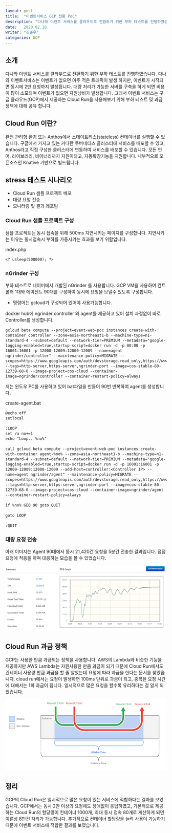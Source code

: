 ```yaml
---
layout: post
title:  "이벤트서비스 GCP 전환 PoC"
description: "다나와 이벤트 서비스를 클라우드로 전환하기 위한 부하 테스트를 진행하였습니다. 다나와 이벤트서비스는 이벤트가 없으면 아주 적은 트래픽이 발생 하지만, 이벤트가 시작되면 동시에 2만 요청까지 발생됩니다. 대량 처리가 가능한 서버를 구축을 하게 되면 비용이 많이 소모되며 이벤트가 없으면 자원낭비가 발생합니다. 그래서 이벤트 서비스는 구글 클라우드(GCP)에서 제공하는 Cloud Run을 사용해보기 위해 부하 테스트 및 과금 정책에 대해 공유 합니다."
date:   2020.02.18.
writer: "김준우"
categories: GCP
---
```

## 소개

다나와 이벤트 서비스를 클라우드로 전환하기 위한 부하 테스트를 진행하였습니다. 다나와 이벤트서비스는 이벤트가 없으면 아주 적은 트래픽이 발생 하지만, 이벤트가 시작되면 동시에 2만 요청까지 발생됩니다. 대량 처리가 가능한 서버를 구축을 하게 되면 비용이 많이 소모되며 이벤트가 없으면 자원낭비가 발생합니다. 그래서 이벤트 서비스는 구글 클라우드(GCP)에서 제공하는 Cloud Run을 사용해보기 위해 부하 테스트 및 과금 정책에 대해 공유 합니다.

## Cloud Run 이란?

완전 관리형 환경 또는 Anthos에서 스테이트리스(stateless) 컨테이너를 실행할 수 있습니다.  구글에서 가지고 있는 커다란 쿠버네티스 클러스터에 서비스를 배포할 수 있고, Anthos라고 직접 구성한 클러스터에 연동하여 서비스를 배포할 수 있습니다. 모든 언어, 라이브러리, 바이너리까지 지원이되고, 자동확장기능을 지원합니다. 내부적으로 오픈소스인 Knative 기반으로 빌드됩니다.

## stress 테스트 시나리오

- Cloud Run 샘플 프로젝트 배포
- 대량 요청 전송
- 모니터링 및 결과 레포팅

### Cloud Run 샘플 프로젝트 구성

샘플 프로젝트는 동시 접속을 위해 500ms 지연시키는 페이지를 구성합니다. 지연시키는 이유는 동시접속시 부하를 가중시키는 효과를 보기 위함입니다.

index.php

```
<? usleep(500000); ?>
```

### nGrinder 구성

부하 테스트로 네이버에서 개발된 nGrinder 를 사용합니다. GCP VM을 사용하여 컨트롤러 1대와 에이전트 90대를 구성하여 동시에 요청을 보낼수 있도록 구성합니다. 

- 명령어는 gcloud가 구성되어 있어야 사용가능합니다.

docker hub에 ngrinder controller 와 agent를 제공하고 있어 설치 과정없이 바로 Controller를 생성합니다.

```
gcloud beta compute --project=event-web-poc instances create-with-container controller --zone=asia-northeast1-b --machine-type=n1-standard-4 --subnet=default --network-tier=PREMIUM --metadata="google-logging-enabled=true,startup-script=docker run -d -p 80:80 -p 16001:16001 -p 12000-12009:12000-12009 --name=agent ngrinder/controller" --maintenance-policy=MIGRATE --scopes=https://www.googleapis.com/auth/devstorage.read_only,https://www.googleapis.com/auth/logging.write,https://www.googleapis.com/auth/monitoring.write,https://www.googleapis.com/auth/servicecontrol,https://www.googleapis.com/auth/service.management.readonly,https://www.googleapis.com/auth/trace.append --tags=http-server,https-server,ngrinder-port --image=cos-stable-80-12739-68-0 --image-project=cos-cloud --container-image=ngrinder/controller --container-restart-policy=always
```

저는 윈도우 PC를 사용하고 있어 bat파일을 만들어 90번 반복하여 agent를 생성합니다.

create-agent.bat
```
@echo off
setlocal

:LOOP
set /a no+=1
echo "Loop.. %no%" 

call gcloud beta compute --project=event-web-poc instances create-with-container agent-%no% --zone=asia-northeast1-b --machine-type=n1-standard-4 --subnet=default --network-tier=PREMIUM --metadata="google-logging-enabled=true,startup-script=docker run -d -p 16001:16001 -p 12000-12009:12000-12009 --add-host=controller:<Controller IP> --name=agent ngrinder/agent" --maintenance-policy=MIGRATE --scopes=https://www.googleapis.com/auth/devstorage.read_only,https://www.googleapis.com/auth/logging.write,https://www.googleapis.com/auth/monitoring.write,https://www.googleapis.com/auth/servicecontrol,https://www.googleapis.com/auth/service.management.readonly,https://www.googleapis.com/auth/trace.append --tags=http-server,https-server,ngrinder-port --image=cos-stable-80-12739-68-0 --image-project=cos-cloud --container-image=ngrinder/agent --container-restart-policy=always 

if %no% GEQ 90 goto QUIT

goto LOOP

:QUIT
```


### 대량 요청 전송

아래 이미지는 Agent 90대에서 동시 21,420건 요청을 5분간 전송한 결과입니다. 점점 요청에 적응을 하며 대응하는 모습을 볼 수 있었습니다.

![/images/2020-02-18-GCP-Cloud-Run-stress-testing/Untitled.png](/images/2020-02-18-GCP-Cloud-Run-stress-testing/Untitled.png)

## Cloud Run 과금 정책

GCP는 사용한 만큼 과금되는 정책을 사용합니다. AWS의 Lambda와 비슷한 기능을 제공하지만 AWS Lambda는 자원사용한 만큼 과금이 되기 때문에 Cloud Run에서도 컨테이너 사용량 만큼 과금을 할 줄 알았는데 요청에 따라 과금을 한다는 문서를 찾았습니다. cloud run에서는 요청이 발생하면 100ms 단위로 과금이 되고, 중복된 요청 시간에 대해서는 1회 과금이 됩니다. 일시적으로 많은 요청을 할수록 유리하다는 걸 알게 되었습니다.

![/images/2020-02-18-GCP-Cloud-Run-stress-testing/Untitled%201.png](/images/2020-02-18-GCP-Cloud-Run-stress-testing/Untitled%201.png)

## 정리

GCP의 Cloud Run은 일시적으로 많은 요청이 있는 서비스에 적합하다는 결과를 보았습니다. GCP에서는 동시 2만 이상의 요청에도 장애없이 응답하였고, 기본적으로 제공하는 Cloud Run의 할당량이 컨테이너 1000개, 최대 동시 접속 80개로 계산하게 되면 이론상 8만건 처리가 가능합니다. 추가적으로 컨테이너 할당량을 늘려 사용이 가능하기 때문에 이벤트 서비스에 적합한 결과를 보였습니다.
